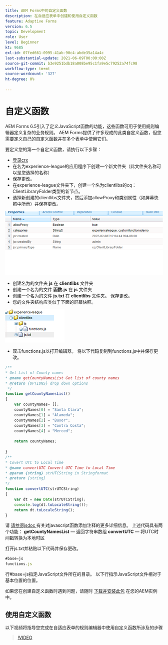 ```yaml
---
title: AEM Forms中的自定义函数
description: 在自适应表单中创建和使用自定义函数
feature: Adaptive Forms
version: 6.5
topic: Development
role: User
level: Beginner
kt: 9685
exl-id: 07fed661-0995-41ab-90c4-abde35a14a4c
last-substantial-update: 2021-06-09T00:00:00Z
source-git-commit: b3e9251bdb18a008be95c1fa9e5c79252a74fc98
workflow-type: tm+mt
source-wordcount: '327'
ht-degree: 0%

---
```


# 自定义函数

AEM Forms 6.5引入了定义JavaScript函数的功能，这些函数可用于使用规则编辑器定义复杂的业务规则。
AEM Forms提供了许多现成的此类自定义函数，但您需要定义自己的自定义函数并在多个表单中使用它们。

要定义您的第一个自定义函数，请执行以下步骤：
* [登录crx](http://localhost:4502/crx/de/index.jsp#/apps/experience-league/clientlibs)
* 在名为experience-league的应用程序下创建一个新文件夹（此文件夹名称可以是您选择的名称）
* 保存更改。
* 在experience-league文件夹下，创建一个名为clientlibs的cq：ClientLibraryFolder类型的新节点。
* 选择新创建的clientlibs文件夹，然后添加allowProxy和类别属性（如屏幕快照中所示）并保存更改。

![client-lib](assets/custom-functions.png)
* 创建名为的文件夹 **js** 在 **clientlibs** 文件夹
* 创建一个名为的文件 **函数.js** 在 **js** 文件夹
* 创建一个名为的文件 **js.txt** 在 **clientlibs** 文件夹。 保存更改。
* 您的文件夹结构应类似于下面的屏幕快照。

![规则编辑器](assets/folder-structure.png)

* 双击functions.js以打开编辑器。
将以下代码复制到functions.js中并保存更改。

```javascript
/**
* Get List of County names
* @name getCountyNamesList Get list of county names
* @return {OPTIONS} drop down options 
 */
function getCountyNamesList()
{
    var countyNames= [];
    countyNames[0] = "Santa Clara";
    countyNames[1] = "Alameda";
    countyNames[2] = "Buxor";
    countyNames[3] = "Contra Costa";
    countyNames[4] = "Merced";

    return countyNames;

}
/**
* Covert UTC to Local Time
* @name convertUTC Convert UTC Time to Local Time
* @param {string} strUTCString in Stringformat
* @return {string}
*/
function convertUTC(strUTCString)
{
    var dt = new Date(strUTCString);
    console.log(dt.toLocaleString());
    return dt.toLocaleString();
}
```

请 [请参阅jsdoc ](https://jsdoc.app/index.html)有关对javascript函数添加注释的更多详细信息。
上述代码具有两个功能：
**getCountyNamesList**  — 返回字符串数组
**convertUTC**  — 将UTC时间戳转换为本地时区

打开js.txt并粘贴以下代码并保存更改。

```javascript
#base=js
functions.js
```

行#base=js指定JavaScript文件所在的目录。
以下行指示JavaScript文件相对于基本位置的位置。

如果您在创建自定义函数时遇到问题，请随时 [下载并安装此包](assets/custom-functions.zip) 在您的AEM实例中。

## 使用自定义函数

以下视频将指导您完成在自适应表单的规则编辑器中使用自定义函数所涉及的步骤
>[!VIDEO](https://video.tv.adobe.com/v/340305?quality=12&learn=on)
